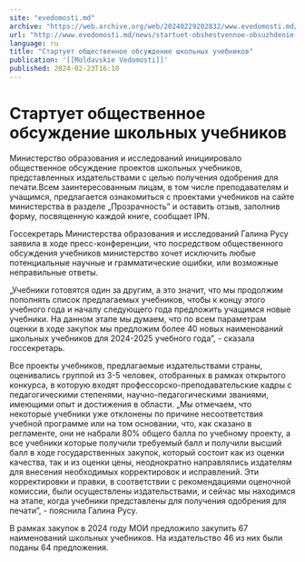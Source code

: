 ```yaml
---
site: "evedomosti.md"
archive: "https://web.archive.org/web/20240229202832/www.evedomosti.md/news/startuet-obshestvennoe-obsuzhdenie-shkolnyh-uchebnikov"
url: "http://www.evedomosti.md/news/startuet-obshestvennoe-obsuzhdenie-shkolnyh-uchebnikov"
language: ru
title: "Стартует общественное обсуждение школьных учебников"
publication: '[[Moldavskie Vedomosti]]'
published: 2024-02-23T16:10
---
```


# Стартует общественное обсуждение школьных учебников

Министерство образования и исследований инициировало общественное обсуждение проектов школьных учебников, представленных издательствами с целью получения одобрения для печати.Всем заинтересованным лицам, в том числе преподавателям и учащимся, предлагается ознакомиться с проектами учебников на сайте министерства в разделе „Прозрачностьˮ и оставить отзыв, заполнив форму, посвященную каждой книге, сообщает IPN.

Госсекретарь Министерства образования и исследований Галина Русу заявила в ходе пресс-конференции, что посредством общественного обсуждения учебников министерство хочет исключить любые потенциальные научные и грамматические ошибки, или возможные неправильные ответы.

„Учебники готовятся один за другим, а это значит, что мы продолжим пополнять список предлагаемых учебников, чтобы к концу этого учебного года и началу следующего года предложить учащимся новые учебники. На данном этапе мы думаем, что по всем параметрам оценки в ходе закупок мы предложим более 40 новых наименований школьных учебников для 2024-2025 учебного годаˮ, - сказала госсекретарь.

Все проекты учебников, предлагаемые издательствами страны, оценивались группой из 3-5 человек, отобранных в рамках открытого конкурса, в которую входят профессорско-преподавательские кадры с педагогическими степенями, научно-педагогическими званиями, имеющими опыт и достижения в области. „Мы отмечаем, что некоторые учебники уже отклонены по причине несоответствия учебной программе или на том основании, что, как сказано в регламенте, они не набрали 80% общего балла по учебному проекту, а все учебники которые получили требуемый балл и получили высший балл в ходе государственных закупок, который состоит как из оценки качества, так и из оценки цены, неоднократно направлялись издателям для внесения необходимых корректировок и исправлений. Эти корректировки и правки, в соответствии с рекомендациями оценочной комиссии, были осуществлены издательствами, и сейчас мы находимся на этапе, когда учебники представлены для получения одобрения для печатиˮ, - пояснила Галина Русу.

В рамках закупок в 2024 году MОИ предложило закупить 67 наименований школьных учебников. На издательство 46 из них были поданы 64 предложения.